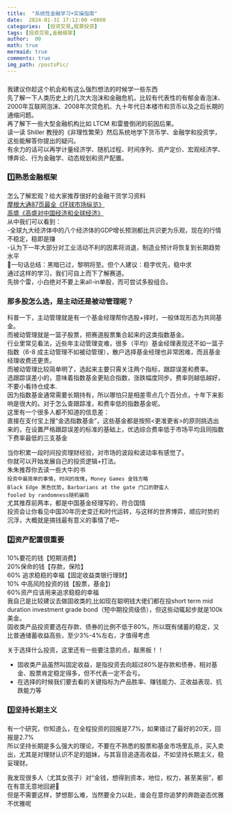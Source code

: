 ```yaml
---
title:  "系统性金融学习+实操指南"
date:  2024-01-31 17:12:00 +0800
categories:  [投资交易,股票投资] 
tags: [投资交易,金融框架]     
author:  00                    
math: true
mermaid: true
comments: true
img_path: /postsPic/
---
```

###
我建议你趁这个机会和有这么强烈想法的时候学一些东西<br>
先了解一下人类历史上的几次大泡沫和金融危机，比较有代表性的有郁金香泡沫、2000年互联网泡沫、2008年次贷危机、九十年代日本楼市和货币以及之后长期的通缩问题。<br>
再了解下一些大型金融机构比如 LTCM 和雷曼倒闭的前因后果。<br>
读一读 Shiller 教授的《非理性繁荣》然后系统地学下货币学、金融学和投资学，这些能解答你提出的疑问。<br>
有余力的话可以再学计量经济学、随机过程、时间序列、资产定价、宏观经济学、博奔论、行为金融学、动态规划和资产配置。<br>
### 1️⃣熟悉金融框架
怎么了解宏观？给大家推荐很好的金融干货学习资料<br>
[摩根大通87页最全《环球市场纵览》](https://am.jpmorgan.com/hk/zh/asset-management/per/insights/market-insights/guide-to-the-markets/)<br>
[高盛《高盛对中国经济和全球经济》](https://www.goldmansachs.com/intelligence/pages/gs-research/macro-outlook-2024-the-hard-part-is-over/report.pdf)<br>
从中我们可以看到：<br>
-全球九大经济体中的八个经济体的GDP增长预测都比共识更为乐观，现在的行情不稳定，稳即是赚<br>
-认为下一年大部分对工业活动不利的因素将消退，制造业预计将恢复到长期趋势水平<br>
🙋‍一句话总结：黑暗已过，黎明将至。但个人建议：稳字优先，稳中求<br>
通过这样的学习，我们可自上而下了解赛道。<br>
先排个雷，小白绝对不要上来all-in单股，而可尝试多股组合。<br>
### 那多股怎么选，是主动还是被动管理呢？<br>
科普一下，主动管理就是有一个基金经理帮你选股+择时，一般体现形态为共同基金。<br>
而被动管理就是一篮子股票，把赛道股票集合起来的这类指数基金。<br>
行业里常见看法，近些年主动管理变难，很多（平均）基金经理表现还不如一篮子指数（6-8 成主动管理不如被动管理），散户选择基金经理也非常困难，而且基金经理收费还更贵。<br>
而被动管理比较简单明了，选起来主要只需关注两个指标，跟踪误差和费率。<br>
选跟踪误差小的，意味着指数基金更贴合指数，涨跌幅度同步。费率则越低越好，不要小看持仓成本.<br>
因为指数基金通常需要长期持有，所以哪怕只是相差零点几个百分点，十年下来影响是很大的。对于怎么查跟踪准，和费率低的指数基金呢。<br>
这里有一个很多人都不知道的信息差：<br>
直接在支付宝上搜“金选指数基金”，这些基金都是按照<更准更省>的原则挑选出来的，在设置严格跟踪误差的标准的基础上，优选综合费率低于市场平均且同指数下费率最低的三支基金<br>

当你积累一段时间投资理财经验，对市场的波段和波动率有感觉了。<br>
你就可以开始发展自己的投资逻辑+打法。<br>
朱朱推荐你去读一些大牛的书<br>
`投资中最简单的事情`，`时间的玫瑰`，`Money Games 金钱方略`<br>
`Black Edge 黑色优势`，`Barbarians at the gate 门口的野蛮人`<br>
`fooled by randomness随机骗局`<br>
尤其推荐前两本，都是中国基金经理写的，符合国情<br>
投资会让你看见中国30年历史变迁和时代运转，与这样的世界博弈，顺应时势的沉浮，大概就是搞钱最有意义的事情了吧~<br>

### 2️⃣资产配置很重要
10%要花的钱【短期消费】<br>
20%保命的钱【存款，保险】<br>
60% 追求稳稳的幸福【固定收益类银行理财】<br>
10% 中高风险投资的钱【股票，基金】)<br>
60%资产应该用来追求稳稳的幸福<br>
我自己是比较建议去做固收类的,比如现在聪明钱大佬们都在投short term mid duration investment grade bond（短中期投资级债），但这些动辄起步就是100k美金。<br>
固收类产品投资要选在存款、债券的比例不低于80%。所以既有储蓄的稳定，又比普通储蓄收益高些，至少3%-4%左右，才值得考虑<br>

关于选择什么投资，这里还有一些要注意的点，敲黑板！！<br>
- 固收类产品虽然叫固定收益，是指投资去向超过80%是存款和债券，相对基金、股票肯定稳定得多，但不代表一定不会亏。<br>
- 在选择的时候我们要去看的关键指标为产品胜率、赚钱能力、正收益表现、抗跌能力等<br>

### 3️⃣坚持长期主义<br>
有一个研究，你知道么，在全程投资的回报是7.7%，如果错过了最好的20天，回报是2.7% <br>
所以坚持长期是多么强大的理论，不要在不熟悉的股票和基金市场里乱杀，买入卖出，尤其是对理财认识不足的姐妹，与其盲目追逐高收益，不如坚持长期主义，稳妥理财。<br>

我发现很多人（尤其女孩子）对“金钱，想得到资本，地位，权力，甚至美丽”，都在有意无意地回避🤔<br>
但是不需要这样，梦想那么难，当然要全力以赴，谁会在意你追梦的奔跑姿态优雅不优雅呢<br>








